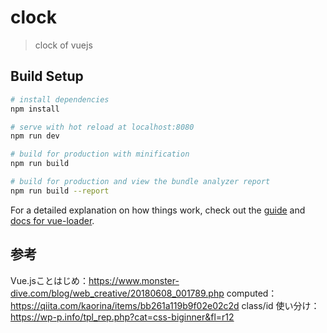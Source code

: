 # clock

> clock of vuejs

## Build Setup

``` bash
# install dependencies
npm install

# serve with hot reload at localhost:8080
npm run dev

# build for production with minification
npm run build

# build for production and view the bundle analyzer report
npm run build --report
```

For a detailed explanation on how things work, check out the [guide](http://vuejs-templates.github.io/webpack/) and [docs for vue-loader](http://vuejs.github.io/vue-loader).

## 参考
Vue.jsことはじめ：https://www.monster-dive.com/blog/web_creative/20180608_001789.php
computed：https://qiita.com/kaorina/items/bb261a119b9f02e02c2d
class/id 使い分け：https://wp-p.info/tpl_rep.php?cat=css-biginner&fl=r12